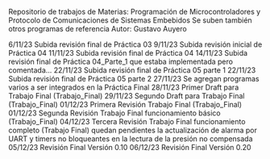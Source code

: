 Repositorio de trabajos de Materias:
Programación de Microcontroladores y Protocolo de Comunicaciones de Sistemas Embebidos
Se suben también otros programas de referencia
Autor: Gustavo Auyero

6/11/23 	Subida revisión final de Práctica 03
9/11/23 	Subida revisión inicial de Práctica 04
11/11/23 	Subida revisión final de Práctica 04
14/11/23	Subida revisión final de Práctica 04_Parte_1 que estaba implementada pero comentada...
22/11/23	Subida revisión final de Práctica 05 parte 1
22/11/23	Subida revisión final de Práctica 05 parte 2
27/11/23	Se agregan programas varios a ser integrados en la Práctica Final
28/11/23	Primer Draft para Trabajo Final (Trabajo_Final) 
29/11/23	Segundo Draft para Trabajo Final (Trabajo_Final) 
01/12/23	Primera Revisión Trabajo Final (Trabajo_Final) 
01/12/23	Segunda Revisión Trabajo Final funcionamiento básico (Trabajo_Final) 
04/12/23	Tercera Revisión Trabajo Final funcionamiento completo (Trabajo Final)
		quedan pendientes la actualización de alarma por UART y timers no bloqueantes
		en la lectura de la presión no compensada
05/12/23	Revisión Final Versión 0.10
06/12/23	Revisión Final Versión 0.20

